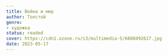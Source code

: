 ```yaml
---
title: Война и мир
author: Толстой
genre:
- художка
status: readed
cover: https://cdn1.ozone.ru/s3/multimedia-5/6888492617.jpg
date: 2023-05-17
---
```


